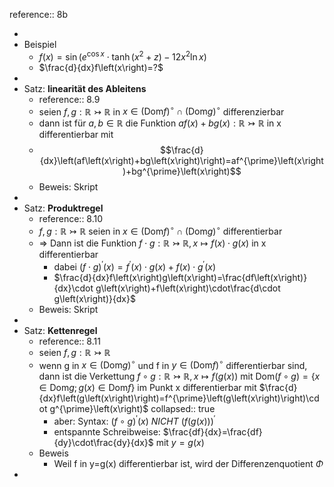 reference:: 8b

-
- Beispiel
	- $f\left(x\right)=\sin\left(e^{\cos x}\cdot\tanh\left(x^2+z\right)-12x^2\ln x\right)$
	- $\frac{d}{dx}f\left(x\right)=?$
-
- Satz: **linearität des Ableitens**
	- reference:: 8.9
	- seien $f,g:\mathbb{R}\rightarrowtail\mathbb{R}$ in $x\in\left(\text{Dom}f\right)^{\circ}\cap\left(\text{Dom}g\right)^{\circ}$ differenzierbar
	- dann ist für $a,b\in\mathbb{R}$ die Funktion $af\left(x\right)+bg\left(x\right):\mathbb{R}\rightarrowtail\mathbb{R}$ in x differentierbar mit
	- $$\frac{d}{dx}\left(af\left(x\right)+bg\left(x\right)\right)=af^{\prime}\left(x\right)+bg^{\prime}\left(x\right)$$
	- Beweis: Skript
-
- Satz: **Produktregel**
	- reference:: 8.10
	- $f,g:\mathbb{R}\rightarrowtail\mathbb{R}$ seien in $x\in\left(\text{Dom}f\right)^{\circ}\cap\left(\text{Dom}g\right)^{\circ}$ differentierbar
	- => Dann ist die Funktion $f\cdot g:\mathbb{R}\rightarrowtail\mathbb{R},x\mapsto f\left(x\right)\cdot g\left(x\right)$ in x differentierbar
		- dabei $\left(f\cdot g\right)^{\prime}\left(x\right)=f^{\prime}\left(x\right)\cdot g\left(x\right)+f\left(x\right)\cdot g^{\prime}\left(x\right)$
		- $\frac{d}{dx}f\left(x\right)g\left(x\right)=\frac{df\left(x\right)}{dx}\cdot g\left(x\right)+f\left(x\right)\cdot\frac{d\cdot g\left(x\right)}{dx}$
	- Beweis: Skript
-
- Satz: **Kettenregel**
	- reference:: 8.11
	- seien $f,g:\mathbb{R}\rightarrowtail\mathbb{R}$
	- wenn g in $x\in\left(\text{Dom}g\right)^{\circ}$ und f in $y\in\left(\text{Dom}f\right)^{\circ}$ differentierbar sind, dann ist die Verkettung $f\circ g:\mathbb{R}\rightarrowtail\mathbb{R},x\mapsto f\left(g\left(x\right)\right)$ mit $\text{Dom}\left(f\circ g\right)=\left\lbrace x\in\text{Dom}g;g\left(x\right)\in\text{Dom}f\right\rbrace$ im Punkt x differentierbar mit $\frac{d}{dx}f\left(g\left(x\right)\right)=f^{\prime}\left(g\left(x\right)\right)\cdot g^{\prime}\left(x\right)$
	  collapsed:: true
		- aber: Syntax: $\left(f\circ g\right)^{\prime}\left(x\right)$ *NICHT* $\left(f\left(g\left(x\right)\right)\right)^{\prime}$
		- entspannte Schreibweise: $\frac{df}{dx}=\frac{df}{dy}\cdot\frac{dy}{dx}$ mit $y=g\left(x\right)$
	- Beweis
		- Weil f in y=g(x) differentierbar ist, wird der Differenzenquotient $\Phi$
-